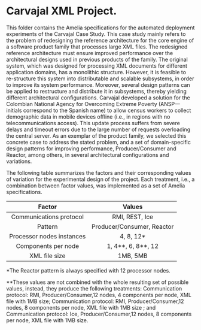 # Carvajal XML Project.

This folder contains the Amelia specifications for the automated deployment experiments of the Carvajal Case Study. This case study mainly refers to the problem of redesigning the reference architecture for the core engine of a software product family that processes large XML files. The redesigned reference architecture must ensure improved performance over the architectural designs used in previous products of the family.
The original system, which was designed for processing XML documents for different application domains, has a monolithic structure. However, it is feasible to re-structure this system into distributable and scalable subsystems, in order to improve its system performance. Moreover, several design patterns can be applied to restructure and distribute it in subsystems, thereby yielding different architectural configurations. Carvajal developed a solution for the Colombian National Agency for Overcoming Extreme Poverty (ANSP—initials correspond to the Spanish name) to allow census workers to collect demographic data in mobile devices offline (i.e., in regions with no telecommunications access).  This update process suffers from severe delays and timeout errors due to the large number of requests overloading the central server. As an exemplar of the product family, we selected this concrete case to address the stated problem, and a set of domain-specific design patterns for improving performance, Producer/Consumer and Reactor, among others, in several architectural configurations and variations. 

The following table summarizes the factors and their corresponding values of variation for the experimental design of the project. Each treatment, i.e., a combination between factor values, was implemented as a set of Amelia specifications.

|           Factor          |           Values           |
|:-------------------------:|:--------------------------:|
| Communications protocol   |       RMI, REST, Ice       |
| Pattern                   | Producer/Consumer, Reactor |
| Processor nodes instances |          4, 8, 12*         |
| Components per node       |          1, 4**, 6, 8**, 12|
| XML file size             |          1MB, 5MB          |

*The Reactor pattern is always specified with 12 processor nodes.

**These values are not combined with the whole resulting set of possible values, instead, they produce the following treatments: Communication protocol: RMI, Producer/Consumer,12 nodes, 4 components per node, XML file with 1MB size; Communication protocol: RMI, Producer/Consumer,12 nodes, 8 components per node, XML file with 1MB size ; and Communication protocol: Ice, Producer/Consumer,12 nodes, 8 components per node, XML file with 1MB size.
